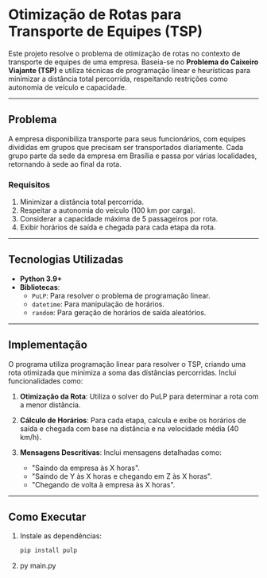 # Otimização de Rotas para Transporte de Equipes (TSP)

Este projeto resolve o problema de otimização de rotas no contexto de transporte de equipes de uma empresa. Baseia-se no **Problema do Caixeiro Viajante (TSP)** e utiliza técnicas de programação linear e heurísticas para minimizar a distância total percorrida, respeitando restrições como autonomia de veículo e capacidade.

---

## **Problema**

A empresa disponibiliza transporte para seus funcionários, com equipes divididas em grupos que precisam ser transportados diariamente. Cada grupo parte da sede da empresa em Brasília e passa por várias localidades, retornando à sede ao final da rota.

### **Requisitos**
1. Minimizar a distância total percorrida.
2. Respeitar a autonomia do veículo (100 km por carga).
3. Considerar a capacidade máxima de 5 passageiros por rota.
4. Exibir horários de saída e chegada para cada etapa da rota.

---

## **Tecnologias Utilizadas**
- **Python 3.9+**
- **Bibliotecas**:
  - `PuLP`: Para resolver o problema de programação linear.
  - `datetime`: Para manipulação de horários.
  - `random`: Para geração de horários de saída aleatórios.

---

## **Implementação**

O programa utiliza programação linear para resolver o TSP, criando uma rota otimizada que minimiza a soma das distâncias percorridas. Inclui funcionalidades como:

1. **Otimização da Rota**:
   Utiliza o solver do PuLP para determinar a rota com a menor distância.

2. **Cálculo de Horários**:
   Para cada etapa, calcula e exibe os horários de saída e chegada com base na distância e na velocidade média (40 km/h).

3. **Mensagens Descritivas**:
   Inclui mensagens detalhadas como:
   - "Saindo da empresa às X horas".
   - "Saindo de Y às X horas e chegando em Z às X horas".
   - "Chegando de volta à empresa às X horas".

---

## **Como Executar**

1. Instale as dependências:
   ```bash
   pip install pulp
2. py main.py
